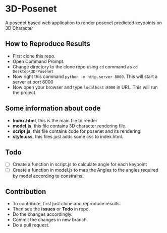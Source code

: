 # 3D-Posenet
A posenet based web application to render posenet predicted keypoints on 3D Character 

## How to Reproduce Results

- First clone this repo.
- Open Command Prompt.
- Change directory to the clone repo using `cd` command as `cd Desktop\3D-Posenet`
- Now right this command `python -m http.server 8000`. This will start a server at port 8000
- Now open your browser and type `localhost:8000` in URL. This will run the project.

## Some information about code

- **Index.html**, this is the main file to render 
- **model.js**, this file contains 3D character rendering file.
- **script.js**, this file contains code for posenet and its rendering.
- **style.css**, this files just adds some css to index.html.

## Todo 

- [ ] Create a function in script.js to calculate angle for each keypoint
- [ ] Create a function in model.js to map the Angles to the angles required by model according to constrains.

## Contribution

- To contribute, first just clone and reproduce results.
- Then see the **issues** or **Todo** in repo.
- Do the changes accordingly.
- Commit the changes in new branch.
- Do a pull request.

